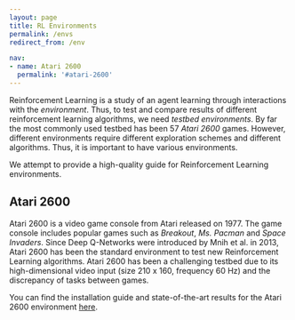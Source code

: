 ```yaml
---
layout: page
title: RL Environments
permalink: /envs
redirect_from: /env

nav:
- name: Atari 2600
  permalink: '#atari-2600'
---
```


Reinforcement Learning is a study of an agent learning through interactions with the *environment*.  Thus, to test and compare results of different reinforcement learning algorithms, we need *testbed environments*. By far the most commonly used testbed has been 57 *Atari 2600* games. However, different environments require different exploration schemes and different algorithms. Thus, it is important to have various environments.

We attempt to provide a high-quality guide for Reinforcement Learning environments.



## Atari 2600

Atari 2600 is a video game console from Atari released on 1977. The game console includes popular games such as *Breakout*, *Ms. Pacman* and *Space Invaders*. Since Deep Q-Networks were introduced by Mnih et al. in 2013, Atari 2600 has been the standard environment to test new Reinforcement Learning algorithms. Atari 2600 has been a challenging testbed due to its high-dimensional video input (size 210 x 160, frequency 60 Hz) and the discrepancy of tasks between games.

You can find the installation guide and state-of-the-art results for the Atari 2600 environment [here](/envs/atari).




